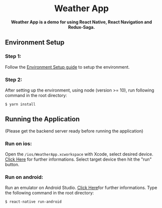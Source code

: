<h1 align="center">
  Weather App
</h1>

<p align="center">
  <strong>Weather App is a demo for using React Native, React Navigation and Redux-Saga.</strong><br>
</p>

## Environment Setup

### Step 1:

Follow the [Environment Setup guide](https://reactnative.dev/docs/environment-setup) to setup the environment.

### Step 2:

After setting up the environment, using node (version >= 10), run following command in the root directory:

    $ yarn install

## Running the Application

(Please get the backend server ready before running the application)

### Run on ios:

Open the `/ios/WeatherApp.xcworkspace` with Xcode, select desired device. [Click Here](https://reactnative.dev/docs/0.62/running-on-device) for further informations.
Select target device then hit the "run" button.

### Run on android:

Run an emulator on Android Studio. [Click Here](https://reactnative.dev/docs/0.62/running-on-device)for further informations.
Type the following command in the root directory:

    $ react-native run-android
